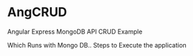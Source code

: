 # AngCRUD
Angular Express MongoDB API CRUD Example


Which Runs with Mongo DB.. Steps to Execute the application
